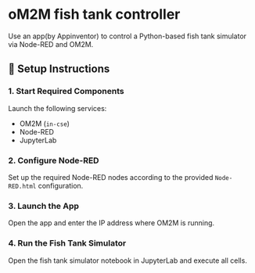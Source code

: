 #  oM2M fish tank controller

Use an app(by Appinventor) to control a Python-based fish tank simulator via Node-RED and OM2M.


## 🧭 Setup Instructions

### 1. Start Required Components

Launch the following services:
- OM2M (`in-cse`)
- Node-RED
- JupyterLab



### 2. Configure Node-RED

Set up the required Node-RED nodes according to the provided `Node-RED.html` configuration.



### 3. Launch the App

Open the app and enter the IP address where OM2M is running.



### 4. Run the Fish Tank Simulator

Open the fish tank simulator notebook in JupyterLab and execute all cells.
